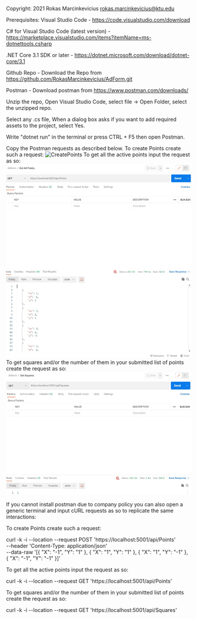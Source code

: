 Copyright: 2021 Rokas Marcinkevicius <rokas.marcinkevicius@ktu.edu>

Prerequisites:
Visual Studio Code - https://code.visualstudio.com/download

C# for Visual Studio Code (latest version) - https://marketplace.visualstudio.com/items?itemName=ms-dotnettools.csharp

.NET Core 3.1 SDK or later - https://dotnet.microsoft.com/download/dotnet-core/3.1

Github Repo - Download the Repo from https://github.com/RokasMarcinkevicius/AdForm.git

Postman - Download postman from https://www.postman.com/downloads/

Unzip the repo, Open Visual Studio Code, select file -> Open Folder, select the unzipped repo.

Select any .cs file, When a dialog box asks if you want to add required assets to the project, select Yes.

Write "dotnet run" in the terminal or press CTRL + F5
then open Postman.

Copy the Postman requests as described below.
To create Points create such a request:
![CreatePoints](https://github.com/RokasMarcinkevicius/AdForm/blob/master/Images/CreatePoints.jpg)
To get all the active points input the request as so:
![GetAllPoints](Images\GetAllPoints.jpg)
To get squares and/or the number of them in your submitted list of points create the request as so:
![GetSquares](Images\GetSquares.jpg)

If you cannot install postman due to company policy you can also open a generic terminal and input cURL requests as so to replicate the same interactions:

To create Points create such a request:

curl -k -i --location --request POST 'https://localhost:5001/api/Points' \
--header 'Content-Type: application/json' \
--data-raw '[{
  "X": "-1",
  "Y": "1"
},
{
  "X": "1",
  "Y": "1"
},
{
  "X": "1",
  "Y": "-1"
},
{
  "X": "-1",
  "Y": "-1"
}]'

To get all the active points input the request as so:

curl -k -i --location --request GET 'https://localhost:5001/api/Points'

To get squares and/or the number of them in your submitted list of points create the request as so:

curl -k -i --location --request GET 'https://localhost:5001/api/Squares'